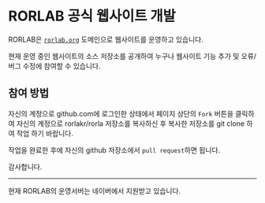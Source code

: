 # RORLAB 공식 웹사이트 개발

RORLAB은 [`rorlab.org`](http://rorlab.org) 도메인으로 웹사이트를 운영하고 있습니다.

현재 운영 중인 웹사이트의 소스 저장소를 공개하여 누구나 웹사이트 기능 추가 및 오류/버그 수정에 참여할 수 있습니다.

## 참여 방법

자신의 계정으로 github.com에 로그인한 상태에서 페이지 상단의 `Fork` 버튼을 클릭하여 자신의 계정으로 rorlakr/rorla 저장소를 복사하신 후 복사한 저장소를 git clone 하여 작업 하기 바랍니다.

작업을 완료한 후에 자신의 github 저장소에서 `pull request`하면 됩니다.

감사합니다.


---
현재 RORLAB의 운영서버는 네이버에서 지원받고 있습니다. 
